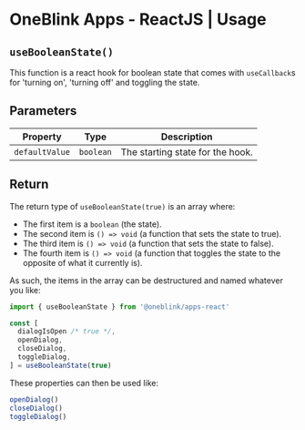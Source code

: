 # OneBlink Apps - ReactJS | Usage

## `useBooleanState()`

This function is a react hook for boolean state that comes with `useCallback`s for 'turning on', 'turning off' and toggling the state.

## Parameters

| Property       | Type      | Description                      |
| -------------- | --------- | -------------------------------- |
| `defaultValue` | `boolean` | The starting state for the hook. |

## Return

The return type of `useBooleanState(true)` is an array where:

- The first item is a `boolean` (the state).
- The second item is `() => void` (a function that sets the state to true).
- The third item is `() => void` (a function that sets the state to false).
- The fourth item is `() => void` (a function that toggles the state to the opposite of what it currently is).

As such, the items in the array can be destructured and named whatever you like:

```js
import { useBooleanState } from '@oneblink/apps-react'

const [
  dialogIsOpen /* true */,
  openDialog,
  closeDialog,
  toggleDialog,
] = useBooleanState(true)
```

These properties can then be used like:

```js
openDialog()
closeDialog()
toggleDialog()
```
